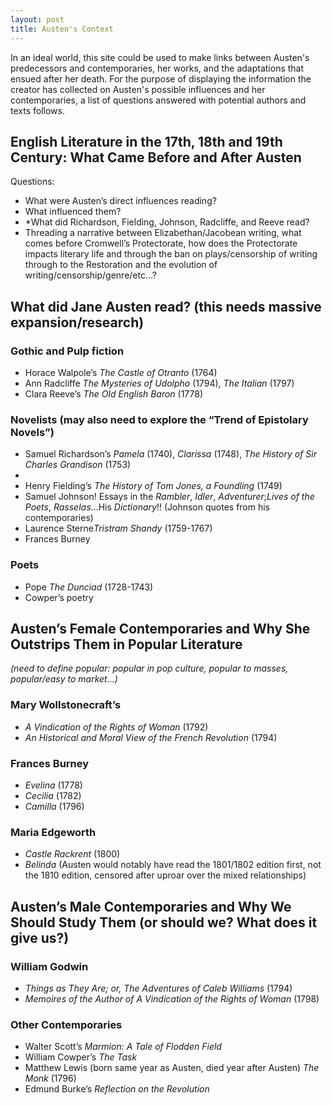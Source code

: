 ```yaml
---
layout: post
title: Austen's Context
---
```


In an ideal world, this site could be used to make links between Austen's predecessors and contemporaries, her works, and the adaptations that ensued after her death. For the purpose of displaying the information the creator has collected on Austen's possible influences and her contemporaries, a list of questions answered with potential authors and texts follows. 

## English Literature in the 17th, 18th and 19th Century: What Came Before and After Austen
 Questions: 
 <ul> 
 <li> What were Austen’s direct influences reading?</li>
 <li>What influenced them?</li> 
 <li>*What did Richardson, Fielding, Johnson, Radcliffe, and Reeve read?</li>
 <li>Threading a narrative between Elizabethan/Jacobean writing, what comes before Cromwell’s Protectorate, how does the Protectorate impacts literary life and through the ban on plays/censorship of writing through to the Restoration and the evolution of writing/censorship/genre/etc…? </li>
 </ul>

## What did Jane Austen read? (this needs massive expansion/research)

### Gothic and Pulp fiction 
<ul>
 <li>Horace Walpole’s <i>The Castle of Otranto</i> (1764)</li>
 <li>Ann Radcliffe <i>The Mysteries of Udolpho</i> (1794), <i>The Italian</i> (1797)</li>
 <li>Clara Reeve’s <i>The Old English Baron</i> (1778)</li>
 </ul> 
 
### Novelists (may also need to explore the “Trend of Epistolary Novels”)
<ul>
 <li>Samuel Richardson’s <i>Pamela</i> (1740), <i>Clarissa</i> (1748), <i>The History of Sir Charles Grandison</i> (1753)<li> 
 <li>Henry Fielding’s <i>The History of Tom Jones, a Foundling</i> (1749)</li>
 <li>Samuel Johnson! Essays in the <i>Rambler</i>, <i>Idler</i>, <i>Adventurer</i>;<i>Lives of the Poets</i>, <i>Rasselas</i>...His <i>Dictionary</i>!! (Johnson quotes from his contemporaries)</li>
 <li>Laurence Sterne<i>Tristram Shandy</i> (1759-1767)</li>
 <li>Frances Burney </li>
 </ul>


### Poets
<ul>
 <li>Pope <i>The Dunciad</i> (1728-1743)</li>
 <li>Cowper’s poetry </li>
 </ul>


## Austen’s Female Contemporaries and Why She Outstrips Them in Popular Literature 
*(need to define popular: popular in pop culture, popular to masses, popular/easy to market…)*

### Mary Wollstonecraft’s 
<ul>
 <li><i>A Vindication of the Rights of Woman</i> (1792)</li>
 <li><i>An Historical and Moral View of the French Revolution</i> (1794)</li>
 </ul>

### Frances Burney
<ul>
 <li><i>Evelina</i> (1778) </li>
 <li><i>Cecilia</i> (1782)</li>
 <li><i>Camilla</i> (1796)</li>
 </ul>

### Maria Edgeworth
<ul>
<li><i>Castle Rackrent</i> (1800)</li>
 <li><i>Belinda</i> (Austen would notably have read the 1801/1802 edition first, not the 1810 edition, censored after uproar over the mixed relationships)</li>
 </ul>

## Austen’s Male Contemporaries and Why We Should Study Them (or should we? What does it give us?) 

### William Godwin
<ul>
 <li><i>Things as They Are; or, The Adventures of Caleb Williams</i> (1794)</li>
 <li><i>Memoires of the Author of A Vindication of the Rights of Woman</i> (1798)</li>
 </ul>

### Other Contemporaries 
<ul>
 <li>Walter Scott’s <i>Marmion: A Tale of Flodden Field</i></li>
 <li>William Cowper’s <i>The Task</i></li>
 <li>Matthew Lewis (born same year as Austen, died year after Austen) <i>The Monk</i> (1796)</li>
 <li>Edmund Burke’s <i>Reflection on the Revolution</i></li>
 </ul>
